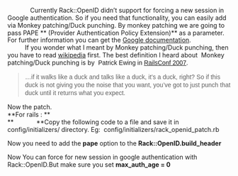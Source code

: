 <span class="Apple-style-span" style="font-family: inherit;">             Currently Rack::OpenID didn’t support for forcing a new session in Google authentication. So if you need that functionality, you can easily add via Monkey patching/Duck punching. By monkey patching we are going to pass PAPE <span class="Apple-style-span" style="line-height: 16px;">** (Provider Authentication Policy Extension)** as a parameter. For further information you can get the [Google documentation](http://code.google.com/apis/accounts/docs/OpenID.html#Parameters).</span></span>  
<span class="Apple-style-span" style="font-family: inherit;"><span class="Apple-style-span" style="line-height: 16px;">          If you wonder what I meant by </span></span>Monkey patching/Duck punching, then you have to read [wikipedia](http://en.wikipedia.org/wiki/Monkey_patch) first. The best definition I heard about  Monkey patching/Duck punching is by <span class="Apple-style-span" style="border-collapse: collapse; font-family: Arial, 'Liberation Sans', 'DejaVu Sans', sans-serif; font-size: 14px; line-height: 18px;"> Patrick Ewing in [RailsConf 2007](http://podcast.rubyonrails.org/programs/1/episodes/railsconf-2007).</span>

> <span class="Apple-style-span" style="border-collapse: collapse; font-family: Arial, 'Liberation Sans', 'DejaVu Sans', sans-serif; font-size: 14px; line-height: 18px;">…if it walks like a duck and talks like a duck, it’s a duck, right? So if this duck is not giving you the noise that you want, you’ve got to just punch that duck until it returns what you expect.</span>

Now the patch.  
**For rails : **  
**             **Copy the following code to a file and save it in config/initializers/ directory. Eg:  config/initializers/rack\_openid\_patch.rb

Now you need to add the **pape** option to the **Rack::OpenID.build\_header**

Now You can force for new session in google authentication with Rack::OpenID.But make sure you set **max\_auth\_age = 0**

